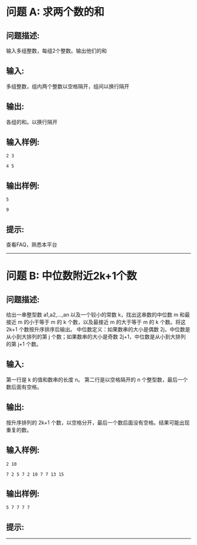 # 问题 A: 求两个数的和
## 问题描述:
输入多组整数，每组2个整数。输出他们的和
## 输入:
多组整数，组内两个整数以空格隔开，组间以换行隔开
## 输出:
各组的和。以换行隔开
## 输入样例:
```
2 3
4 5
```
## 输出样例:
```
5
9
```
## 提示:
查看FAQ，熟悉本平台

---
# 问题 B: 中位数附近2k+1个数
## 问题描述:
给出一串整型数 a1,a2,...,an 以及一个较小的常数 k，找出这串数的中位数 m 和最接近 m 的小于等于 m 的 k 个数，以及最接近 m 的大于等于 m 的 k 个数。将这 2k+1 个数按升序排序后输出。        	中位数定义：如果数串的大小是偶数 2j，中位数是从小到大排列的第 j 个数；如果数串的大小是奇数 2j+1，中位数是从小到大排列的第 j+1 个数。
## 输入:
第一行是 k 的值和数串的长度 n。     	第二行是以空格隔开的 n 个整型数，最后一个数后面有空格。
## 输出:
按升序排列的 2k+1 个数，以空格分开，最后一个数后面没有空格。结果可能出现重复的数。
## 输入样例:
```
2 10
7 2 5 7 2 10 7 7 13 15
```
## 输出样例:
```
5 7 7 7 7
```
## 提示:


---
